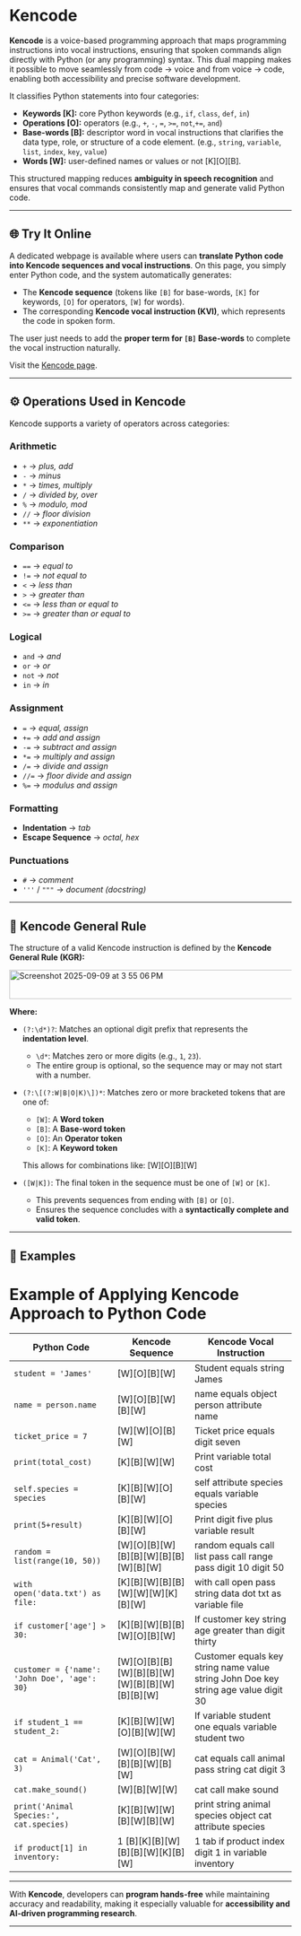 # Kencode

**Kencode** is a voice-based programming approach that maps programming instructions into vocal instructions, ensuring that spoken commands align directly with Python (or any programming) syntax. This dual mapping makes it possible to move seamlessly from code → voice and from voice → code, enabling both accessibility and precise software development.

It classifies Python statements into four categories:

* **Keywords [K]:** core Python keywords (e.g., `if`, `class`, `def`, `in`)
* **Operations [O]:** operators (e.g., `+`, `-`, `=`, `>=`, `not`,`+=`, `and`)
* **Base-words [B]:** descriptor word in vocal instructions that clarifies the data type, role, or structure of a code element. (e.g., `string`, `variable`, `list`, `index`, `key`, `value`)
* **Words [W]:** user-defined names or values or not [K][O][B].

This structured mapping reduces **ambiguity in speech recognition** and ensures that vocal commands consistently map and generate valid Python code.


---
## 🌐 Try It Online

A dedicated webpage is available where users can **translate Python code into Kencode sequences and vocal instructions**.
On this page, you simply enter Python code, and the system automatically generates:

* The **Kencode sequence** (tokens like `[B]` for base-words, `[K]` for keywords, `[O]` for operators, `[W]` for words).
* The corresponding **Kencode vocal instruction (KVI)**, which represents the code in spoken form.

The user just needs to add the **proper term for `[B]` Base-words** to complete the vocal instruction naturally.

Visit the [Kencode page](https://khalidalkhaldi.pythonanywhere.com/).

---

## ⚙️ Operations Used in Kencode

Kencode supports a variety of operators across categories:

### Arithmetic

* `+` → *plus, add*
* `-` → *minus*
* `*` → *times, multiply*
* `/` → *divided by, over*
* `%` → *modulo, mod*
* `//` → *floor division*
* `**` → *exponentiation*

### Comparison

* `==` → *equal to*
* `!=` → *not equal to*
* `<` → *less than*
* `>` → *greater than*
* `<=` → *less than or equal to*
* `>=` → *greater than or equal to*

### Logical

* `and` → *and*
* `or` → *or*
* `not` → *not*
* `in` → *in*

### Assignment

* `=` → *equal, assign*
* `+=` → *add and assign*
* `-=` → *subtract and assign*
* `*=` → *multiply and assign*
* `/=` → *divide and assign*
* `//=` → *floor divide and assign*
* `%=` → *modulus and assign*

### Formatting

* **Indentation** → *tab*
* **Escape Sequence** → *octal, hex*

### Punctuations

* `#` → *comment*
* `'''` / `"""` → *document (docstring)*
---

## 📏 Kencode General Rule

The structure of a valid Kencode instruction is defined by the **Kencode General Rule (KGR):**

<img width="871" height="52" alt="Screenshot 2025-09-09 at 3 55 06 PM" src="https://github.com/user-attachments/assets/a239d72a-102d-466f-915a-921c4beea1fc" />

**Where:**

* `(?:\d*)?`: Matches an optional digit prefix that represents the **indentation level**.

  * `\d*`: Matches zero or more digits (e.g., `1`, `23`).
  * The entire group is optional, so the sequence may or may not start with a number.

* `(?:\[(?:W|B|O|K)\])*`: Matches zero or more bracketed tokens that are one of:

  * `[W]`: A **Word token**
  * `[B]`: A **Base-word token**
  * `[O]`: An **Operator token**
  * `[K]`: A **Keyword token**

   This allows for combinations like: [W][O][B][W]

* `([W|K])`: The final token in the sequence must be one of `[W]` or `[K]`.

  * This prevents sequences from ending with `[B]` or `[O]`.
  * Ensures the sequence concludes with a **syntactically complete and valid token**.


---

## 📝 Examples

# Example of Applying Kencode Approach to Python Code  

| **Python Code** | **Kencode Sequence** | **Kencode Vocal Instruction** |
|-----------------|----------------------|--------------------------------|
| `student = 'James'` | [W][O][B][W] | Student equals string James |
| `name = person.name` | [W][O][B][W][B][W] | name equals object person attribute name |
| `ticket_price = 7` | [W][W][O][B][W] | Ticket price equals digit seven |
| `print(total_cost)` | [K][B][W][W] | Print variable total cost |
| `self.species = species` | [K][B][W][O][B][W] | self attribute species equals variable species |
| `print(5+result)` | [K][B][W][O][B][W] | Print digit five plus variable result |
| `random = list(range(10, 50))` | [W][O][B][W][B][B][W][B][B][W][B][W] | random equals call list pass call range pass digit 10 digit 50 |
| `with open('data.txt') as file:` | [K][B][W][B][B][W][W][W][K][B][W] | with call open pass string data dot txt as variable file |
| `if customer['age'] > 30:` | [K][B][W][B][B][W][O][B][W] | If customer key string age greater than digit thirty |
| `customer = {'name': 'John Doe', 'age': 30}` | [W][O][B][B][W][B][B][W][W][B][B][W][B][B][W] | Customer equals key string name value string John Doe key string age value digit 30 |
| `if student_1 == student_2:` | [K][B][W][W][O][B][W][W] | If variable student one equals variable student two |
| `cat = Animal('Cat', 3)` | [W][O][B][W][B][B][W][B][W] | cat equals call animal pass string cat digit 3 |
| `cat.make_sound()` | [W][B][W][W] | cat call make sound |
| `print('Animal Species:', cat.species)` | [K][B][W][W][B][W][B][W] | print string animal species object cat attribute species |
| `if product[1] in inventory:` | 1 [B][K][B][W][B][B][W][K][B][W] | 1 tab if product index digit 1 in variable inventory |

---

With **Kencode**, developers can **program hands-free** while maintaining accuracy and readability, making it especially valuable for **accessibility and AI-driven programming research**.

---
